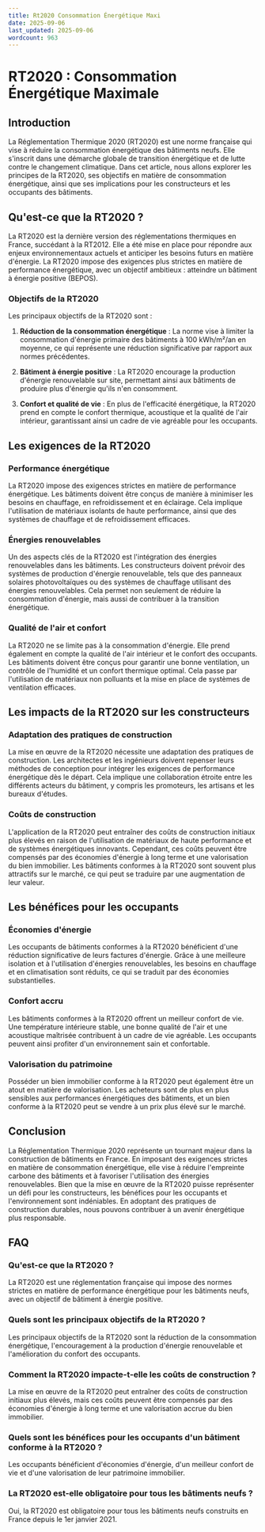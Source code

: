 ```yaml
---
title: Rt2020 Consommation Énergétique Maxi
date: 2025-09-06
last_updated: 2025-09-06
wordcount: 963
---
```


# RT2020 : Consommation Énergétique Maximale

## Introduction

La Réglementation Thermique 2020 (RT2020) est une norme française qui vise à réduire la consommation énergétique des bâtiments neufs. Elle s'inscrit dans une démarche globale de transition énergétique et de lutte contre le changement climatique. Dans cet article, nous allons explorer les principes de la RT2020, ses objectifs en matière de consommation énergétique, ainsi que ses implications pour les constructeurs et les occupants des bâtiments.

## Qu'est-ce que la RT2020 ?

La RT2020 est la dernière version des réglementations thermiques en France, succédant à la RT2012. Elle a été mise en place pour répondre aux enjeux environnementaux actuels et anticiper les besoins futurs en matière d'énergie. La RT2020 impose des exigences plus strictes en matière de performance énergétique, avec un objectif ambitieux : atteindre un bâtiment à énergie positive (BEPOS).

### Objectifs de la RT2020

Les principaux objectifs de la RT2020 sont :

1. **Réduction de la consommation énergétique** : La norme vise à limiter la consommation d'énergie primaire des bâtiments à 100 kWh/m²/an en moyenne, ce qui représente une réduction significative par rapport aux normes précédentes.
   
2. **Bâtiment à énergie positive** : La RT2020 encourage la production d'énergie renouvelable sur site, permettant ainsi aux bâtiments de produire plus d'énergie qu'ils n'en consomment.

3. **Confort et qualité de vie** : En plus de l'efficacité énergétique, la RT2020 prend en compte le confort thermique, acoustique et la qualité de l'air intérieur, garantissant ainsi un cadre de vie agréable pour les occupants.

## Les exigences de la RT2020

### Performance énergétique

La RT2020 impose des exigences strictes en matière de performance énergétique. Les bâtiments doivent être conçus de manière à minimiser les besoins en chauffage, en refroidissement et en éclairage. Cela implique l'utilisation de matériaux isolants de haute performance, ainsi que des systèmes de chauffage et de refroidissement efficaces.

### Énergies renouvelables

Un des aspects clés de la RT2020 est l'intégration des énergies renouvelables dans les bâtiments. Les constructeurs doivent prévoir des systèmes de production d'énergie renouvelable, tels que des panneaux solaires photovoltaïques ou des systèmes de chauffage utilisant des énergies renouvelables. Cela permet non seulement de réduire la consommation d'énergie, mais aussi de contribuer à la transition énergétique.

### Qualité de l'air et confort

La RT2020 ne se limite pas à la consommation d'énergie. Elle prend également en compte la qualité de l'air intérieur et le confort des occupants. Les bâtiments doivent être conçus pour garantir une bonne ventilation, un contrôle de l'humidité et un confort thermique optimal. Cela passe par l'utilisation de matériaux non polluants et la mise en place de systèmes de ventilation efficaces.

## Les impacts de la RT2020 sur les constructeurs

### Adaptation des pratiques de construction

La mise en œuvre de la RT2020 nécessite une adaptation des pratiques de construction. Les architectes et les ingénieurs doivent repenser leurs méthodes de conception pour intégrer les exigences de performance énergétique dès le départ. Cela implique une collaboration étroite entre les différents acteurs du bâtiment, y compris les promoteurs, les artisans et les bureaux d'études.

### Coûts de construction

L'application de la RT2020 peut entraîner des coûts de construction initiaux plus élevés en raison de l'utilisation de matériaux de haute performance et de systèmes énergétiques innovants. Cependant, ces coûts peuvent être compensés par des économies d'énergie à long terme et une valorisation du bien immobilier. Les bâtiments conformes à la RT2020 sont souvent plus attractifs sur le marché, ce qui peut se traduire par une augmentation de leur valeur.

## Les bénéfices pour les occupants

### Économies d'énergie

Les occupants de bâtiments conformes à la RT2020 bénéficient d'une réduction significative de leurs factures d'énergie. Grâce à une meilleure isolation et à l'utilisation d'énergies renouvelables, les besoins en chauffage et en climatisation sont réduits, ce qui se traduit par des économies substantielles.

### Confort accru

Les bâtiments conformes à la RT2020 offrent un meilleur confort de vie. Une température intérieure stable, une bonne qualité de l'air et une acoustique maîtrisée contribuent à un cadre de vie agréable. Les occupants peuvent ainsi profiter d'un environnement sain et confortable.

### Valorisation du patrimoine

Posséder un bien immobilier conforme à la RT2020 peut également être un atout en matière de valorisation. Les acheteurs sont de plus en plus sensibles aux performances énergétiques des bâtiments, et un bien conforme à la RT2020 peut se vendre à un prix plus élevé sur le marché.

## Conclusion

La Réglementation Thermique 2020 représente un tournant majeur dans la construction de bâtiments en France. En imposant des exigences strictes en matière de consommation énergétique, elle vise à réduire l'empreinte carbone des bâtiments et à favoriser l'utilisation des énergies renouvelables. Bien que la mise en œuvre de la RT2020 puisse représenter un défi pour les constructeurs, les bénéfices pour les occupants et l'environnement sont indéniables. En adoptant des pratiques de construction durables, nous pouvons contribuer à un avenir énergétique plus responsable.

## FAQ

### Qu'est-ce que la RT2020 ?

La RT2020 est une réglementation française qui impose des normes strictes en matière de performance énergétique pour les bâtiments neufs, avec un objectif de bâtiment à énergie positive.

### Quels sont les principaux objectifs de la RT2020 ?

Les principaux objectifs de la RT2020 sont la réduction de la consommation énergétique, l'encouragement à la production d'énergie renouvelable et l'amélioration du confort des occupants.

### Comment la RT2020 impacte-t-elle les coûts de construction ?

La mise en œuvre de la RT2020 peut entraîner des coûts de construction initiaux plus élevés, mais ces coûts peuvent être compensés par des économies d'énergie à long terme et une valorisation accrue du bien immobilier.

### Quels sont les bénéfices pour les occupants d'un bâtiment conforme à la RT2020 ?

Les occupants bénéficient d'économies d'énergie, d'un meilleur confort de vie et d'une valorisation de leur patrimoine immobilier.

### La RT2020 est-elle obligatoire pour tous les bâtiments neufs ?

Oui, la RT2020 est obligatoire pour tous les bâtiments neufs construits en France depuis le 1er janvier 2021.